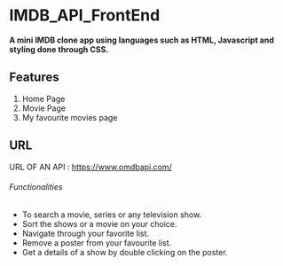 # IMDB_API_FrontEnd
**A mini IMDB clone app using languages such as HTML, Javascript and styling done through CSS.**

## Features
1. Home Page
2. Movie Page
3. My favourite movies page

## URL
URL OF AN API : https://www.omdbapi.com/

###### Functionalities
- To search a movie, series or any television show.
- Sort the shows or a movie on your choice.
- Navigate through your favorite list.
- Remove a poster from your favourite list.
- Get a details of a show by double clicking on the poster.


